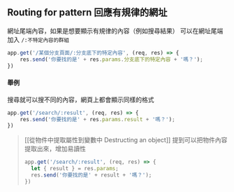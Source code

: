 ## Routing for pattern 回應有規律的網址
網址尾端內容，如果是想要顯示有規律的內容（例如搜尋結果）
可以在網址尾端加入 `/:不特定內容的群組`
```js
app.get('/某個分支頁面/:分支底下的特定內容', (req, res) => {
	res.send('你要找的是' + res.params.分支底下的特定內容 + '嗎？');
})
```
#### 舉例
搜尋就可以搜不同的內容，網頁上都會顯示同樣的格式
```js
app.get('/search/:result', (req, res) => {
	res.send('你要找的是' + res.params.result + '嗎？');
})
```

>[[從物件中提取屬性到變數中 Destructing an object]] 提到可以把物件內容提取出來，增加易讀性
>```js
>app.get('/search/:result', (req, res) => {
>	let { result } = res.params;
>	res.send('你要找的是' + result + '嗎？');
>})
>```